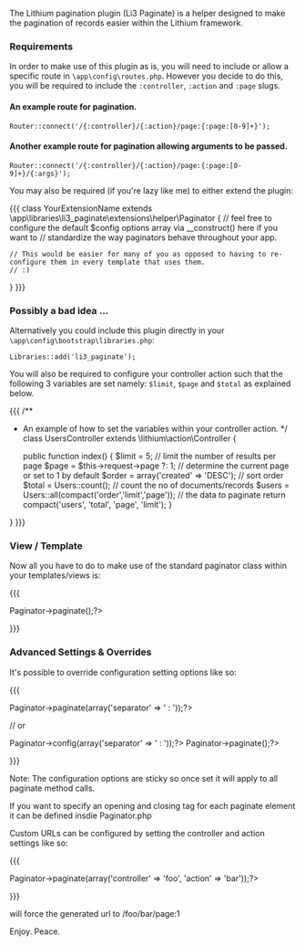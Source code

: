 The Lithium pagination plugin (Li3 Paginate) is a helper designed to make the pagination of records easier within
the Lithium framework.

### Requirements

In order to make use of this plugin as is, you will need to include or allow a specific route
in `\app\config\routes.php`. However you decide to do this, you will be required to include the `:controller`,
`:action` and `:page` slugs.

#### An example route for pagination.
`Router::connect('/{:controller}/{:action}/page:{:page:[0-9]+}');`

#### Another example route for pagination allowing arguments to be passed.
`Router::connect('/{:controller}/{:action}/page:{:page:[0-9]+}/{:args}');`

You may also be required (if you're lazy like me) to either extend the plugin:

{{{
class YourExtensionName extends \app\libraries\li3_paginate\extensions\helper\Paginator {
	// feel free to configure the default $config options array via __construct() here if you want to
	// standardize the way paginators behave throughout your app.

	// This would be easier for many of you as opposed to having to re-configure them in every template that uses them.
	// :)
}
}}}

### Possibly a bad idea ...

Alternatively you could include this plugin directly in your `\app\config\bootstrap\libraries.php`:

`Libraries::add('li3_paginate');`


You will also be required to configure your controller action such that the following 3 variables are set namely:
`$limit`, `$page` and `$total` as explained below.

{{{
/**
 * An example of how to set the variables within your controller action.
 */
class UsersController extends \lithium\action\Controller {

	public function index() {
		$limit = 5; // limit the number of results per page
		$page = $this->request->page ?: 1; // determine the current page or set to 1 by default
		$order = array('created' => 'DESC'); // sort order
		$total = Users::count(); // count the no of documents/records
		$users = Users::all(compact('order','limit','page')); // the data to paginate
		return compact('users', 'total', 'page', 'limit');
	}

}
}}}

### View / Template

Now all you have to do to make use of the standard paginator class within your templates/views is:

{{{
<?=$this->Paginator->paginate();?>
}}}

### Advanced Settings & Overrides

It's possible to override configuration setting options like so:

{{{
<?=$this->Paginator->paginate(array('separator' => ' : '));?>
// or
<?=$this->Paginator->config(array('separator' => ' : '));?>
<?=$this->Paginator->paginate();?>
}}}

Note: The configuration options are sticky so once set it will apply to all paginate method calls.

If you want to specify an opening and closing tag for each paginate element it can be defined insdie Paginator.php

Custom URLs can be configured by setting the controller and action settings like so: 

{{{
<?=$this->Paginator->paginate(array('controller' => 'foo', 'action' => 'bar'));?>
}}}

will force the generated url to /foo/bar/page:1

Enjoy. Peace.